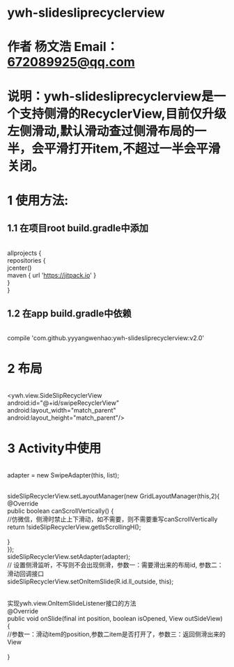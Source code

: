 # ywh-slidesliprecyclerview
# 作者 杨文浩  Email：672089925@qq.com
# 说明：ywh-slidesliprecyclerview是一个支持侧滑的RecyclerView,目前仅升级左侧滑动,默认滑动查过侧滑布局的一半，会平滑打开item,不超过一半会平滑关闭。
# 1 使用方法:
## 1.1    在项目root build.gradle中添加
<br>    allprojects {
<br>          repositories {
<br>            jcenter()
<br>            maven { url 'https://jitpack.io' }
<br>        }
<br>    }
## 1.2  在app  build.gradle中依赖
<br>     compile 'com.github.yyyangwenhao:ywh-slidesliprecyclerview:v2.0' 

# 2  布局
<br> <ywh.view.SideSlipRecyclerView 
<br>     android:id="@+id/swipeRecyclerView"
<br>     android:layout_width="match_parent" 
<br>     android:layout_height="match_parent"/>
# 3 Activity中使用
<br>  adapter = new SwipeAdapter(this, list);  

<br>  sideSlipRecyclerView.setLayoutManager(new GridLayoutManager(this,2){
<br>      @Override
<br>      public boolean canScrollVertically() {
<br>            //仿微信，侧滑时禁止上下滑动，如不需要，则不需要重写canScrollVertically
<br>          return !sideSlipRecyclerView.getIsScrollingH();      
<br>      }
<br>  });
<br>  sideSlipRecyclerView.setAdapter(adapter);
<br>  // 设置侧滑监听，不写则不会出现侧滑，参数一：需要滑出来的布局id, 参数二：滑动回调接口
<br>  sideSlipRecyclerView.setOnItemSlide(R.id.ll_outside, this);  
                                                                                                            
<br>  实现ywh.view.OnItemSlideListener接口的方法
<br>    @Override
<br>   public void onSlide(final int position, boolean isOpened, View outSideView) {
<br>        //参数一：滑动item的position,参数二item是否打开了，参数三：返回侧滑出来的View    
<br>   }
